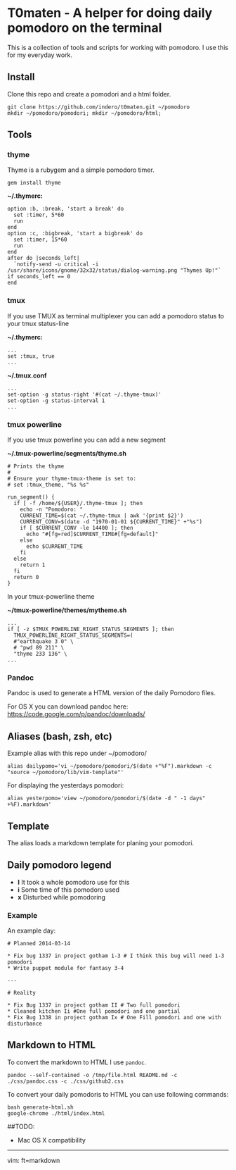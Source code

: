 # T0maten - A helper for doing daily pomodoro on the terminal

This is a collection of tools and scripts for working with pomodoro. I use this for my everyday work.

## Install

Clone this repo and create a pomodori and a html folder.

    git clone https://github.com/indero/t0maten.git ~/pomodoro
    mkdir ~/pomodoro/pomodori; mkdir ~/pomodoro/html;

## Tools

### thyme
Thyme is a rubygem and a simple pomodoro timer.

    gem install thyme

**~/.thymerc:**

    option :b, :break, 'start a break' do
      set :timer, 5*60
      run
    end
    option :c, :bigbreak, 'start a bigbreak' do
      set :timer, 15*60
      run
    end
    after do |seconds_left|
      `notify-send -u critical -i /usr/share/icons/gnome/32x32/status/dialog-warning.png "Thymes Up!"` if seconds_left == 0
    end

### tmux

If you use TMUX as terminal multiplexer you can add a pomodoro status to your
tmux status-line

**~/.thymerc:**

    ...
    set :tmux, true
    ...

**~/.tmux.conf**

    ...
    set-option -g status-right '#(cat ~/.thyme-tmux)'
    set-option -g status-interval 1
    ...

### tmux powerline

If you use tmux powerline you can add a new segment

**~/.tmux-powerline/segments/thyme.sh**

    # Prints the thyme
    #
    # Ensure your thyme-tmux-theme is set to:
    # set :tmux_theme, "%s %s"

    run_segment() {
      if [ -f /home/${USER}/.thyme-tmux ]; then
        echo -n "Pomodoro: "
        CURRENT_TIME=$(cat ~/.thyme-tmux | awk '{print $2}')
        CURRENT_CONV=$(date -d "1970-01-01 ${CURRENT_TIME}" +"%s")
        if [ $CURRENT_CONV -le 14400 ]; then
          echo "#[fg=red]$CURRENT_TIME#[fg=default]"
        else
          echo $CURRENT_TIME
        fi
      else
        return 1
      fi
      return 0
    }

In your tmux-powerline theme

**~/tmux-powerline/themes/mytheme.sh**

    ...
    if [ -z $TMUX_POWERLINE_RIGHT_STATUS_SEGMENTS ]; then
      TMUX_POWERLINE_RIGHT_STATUS_SEGMENTS=(
      #"earthquake 3 0" \
      # "pwd 89 211" \
      "thyme 233 136" \
    ...

### Pandoc

Pandoc is used to generate a HTML version of the daily Pomodoro files.

For OS X you can download pandoc here: https://code.google.com/p/pandoc/downloads/

## Aliases (bash, zsh, etc)

Example alias with this repo under ~/pomodoro/

    alias dailypomo='vi ~/pomodoro/pomodori/$(date +"%F").markdown -c "source ~/pomodoro/lib/vim-template"'

For displaying the yesterdays pomodori:

    alias yesterpomo='view ~/pomodoro/pomodori/$(date -d " -1 days" +%F).markdown'

## Template

The alias loads a markdown template for planing your pomodori.

## Daily pomodoro legend

* **I** It took a whole pomodoro use for this
* **i** Some time of this pomodoro used
* **x** Disturbed while pomodoring

### Example

An example day:

    # Planned 2014-03-14

    * Fix bug 1337 in project gotham 1-3 # I think this bug will need 1-3 pomodori
    * Write puppet module for fantasy 3-4

    ---

    # Reality

    * Fix Bug 1337 in project gotham II # Two full pomodori
    * Cleaned kitchen Ii #One full pomodori and one partial
    * Fix Bug 1338 in project gotham Ix # One Fill pomodori and one with disturbance

## Markdown to HTML

To convert the markdown to HTML I use ```pandoc```.

    pandoc --self-contained -o /tmp/file.html README.md -c ./css/pandoc.css -c ./css/github2.css

To convert your daily pomodoris to HTML you can use following commands:

```
bash generate-html.sh
google-chrome ./html/index.html
```

##TODO:
* Mac OS X compatibility

---

vim: ft=markdown
